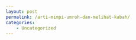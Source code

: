 ```yaml
---
layout: post
permalink: /arti-mimpi-umroh-dan-melihat-kabah/
categories:
    - Uncategorized
---
```


